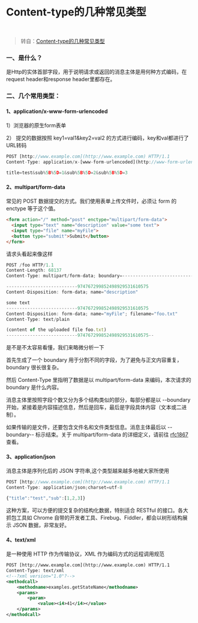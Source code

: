 # Content-type的几种常见类型
<br />

> 转自：[Content-type的几种常见类型](https://www.jianshu.com/p/ba40da728806)

### 一、是什么？

是Http的实体首部字段，用于说明请求或返回的消息主体是用何种方式编码，在request header和response header里都存在。

### 二、几个常用类型：

#### 1、application/x-www-form-urlencoded

1）浏览器的原生form表单

2） 提交的数据按照 key1=val1&key2=val2 的方式进行编码，key和val都进行了URL转码

``` js
POST [http://www.example.com](http://www.example.com) HTTP/1.1 
Content-Type: application/x-[www-form-urlencoded](http://www-form-urlencoded);charset=utf-8 

title=test&sub%5B%5D=1&sub%5B%5D=2&sub%5B%5D=3 
```

#### 2、multipart/form-data

常见的 POST 数据提交的方式。我们使用表单上传文件时，必须让 form 的 enctype 等于这个值。

``` html
<form action="/" method="post" enctype="multipart/form-data">
  <input type="text" name="description" value="some text">
  <input type="file" name="myFile">
  <button type="submit">Submit</button>
</form>
```

请求头看起来像这样

``` js
POST /foo HTTP/1.1
Content-Length: 68137
Content-Type: multipart/form-data; boundary=---------------------------974767299852498929531610575

---------------------------974767299852498929531610575
Content-Disposition: form-data; name="description"

some text
---------------------------974767299852498929531610575
Content-Disposition: form-data; name="myFile"; filename="foo.txt"
Content-Type: text/plain

(content of the uploaded file foo.txt)
---------------------------974767299852498929531610575--
```

是不是不太容易看懂，我们来略微分析一下

首先生成了一个 boundary 用于分割不同的字段，为了避免与正文内容重复，boundary 很长很复杂。

然后 Content-Type 里指明了数据是以 multipart/form-data 来编码，本次请求的 boundary 是什么内容。

消息主体里按照字段个数又分为多个结构类似的部分，每部分都是以 --boundary 开始，紧接着是内容描述信息，然后是回车，最后是字段具体内容（文本或二进制）。

如果传输的是文件，还要包含文件名和文件类型信息。消息主体最后以 --boundary-- 标示结束。关于 multipart/form-data 的详细定义，请前往 [rfc1867](http://www.ietf.org/rfc/rfc1867.txt) 查看。

#### 3、application/json

消息主体是序列化后的 JSON 字符串,这个类型越来越多地被大家所使用

``` js
POST [http://www.example.com](http://www.example.com) HTTP/1.1 
Content-Type: application/json;charset=utf-8 

{"title":"test","sub":[1,2,3]}
```

这种方案，可以方便的提交复杂的结构化数据，特别适合 RESTful 的接口。各大抓包工具如 Chrome 自带的开发者工具、Firebug、Fiddler，都会以树形结构展示 JSON 数据，非常友好。

#### 4、text/xml

是一种使用 HTTP 作为传输协议，XML 作为编码方式的远程调用规范

``` xml
POST [http://www.example.com](http://www.example.com) HTTP/1.1 
Content-Type: text/xml 
<!--?xml version="1.0"?--> 
<methodcall> 
    <methodname>examples.getStateName</methodname> 
    <params> 
        <param> 
            <value><i4>41</i4></value> 
    </params> 
</methodcall> 
```





<Vssue :title="$title" />
